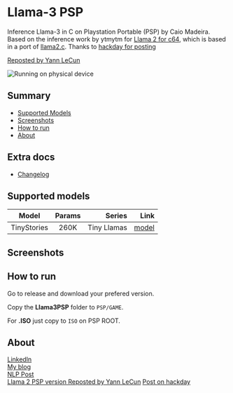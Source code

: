 # Llama-3 PSP
Inference Llama-3 in C on Playstation Portable (PSP) by Caio Madeira.
Based on the inference work by ytmytm for [Llama 2 for c64](https://github.com/ytmytm/llama2.c64), which is
based in a port of [llama2.c](https://github.com/karpathy/llama2.c).
Thanks to [hackday for posting](https://hackaday.com/2025/08/17/llama-habitat-continues-to-expand-now-includes-the-psp/)  


[Reposted by Yann LeCun](https://www.facebook.com/yann.lecun/posts/llama-2-has-been-ported-to-the-psp-in-addition-to-the-raspberry-pi-486-pc-commod/10161114909482143/)


![Running on physical device](assets/2.jpeg)

## Summary
- [Supported Models](#supported-models)
- [Screenshots](#supported-models)
- [How to run](#supported-models)
- [About](#supported-models)

## Extra docs
- [Changelog](CHANGELOG.md)


## Supported models
| Model | Params | Series | Link | 
|----------|:----------:|----------:| ----------:|
| TinyStories | 260K | Tiny Llamas |[ model](https://huggingface.co/karpathy/tinyllamas/tree/main/stories260K)

## Screenshots

## How to run
Go to release and download your prefered version.

Copy the __Llama3PSP__ folder to ```PSP/GAME```.  

For __.ISO__ just copy to ```ISO``` on PSP ROOT.  


## About

[Linkedln](https://www.linkedin.com/in/caio-madeira/)  
[My blog](https://caiomadeira.github.io/)  
[NLP Post](https://nlp.pucrs.br/news)  
[Llama 2 PSP version Reposted by Yann LeCun](https://www.facebook.com/yann.lecun/posts/llama-2-has-been-ported-to-the-psp-in-addition-to-the-raspberry-pi-486-pc-commod/10161114909482143/)
[Post on hackday](https://hackaday.com/2025/08/17/llama-habitat-continues-to-expand-now-includes-the-psp/)